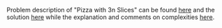 Problem description of "Pizza with 3n Slices" can be found [here](https://leetcode.com/problems/pizza-with-3n-slices/description/) and the solution [here](https://github.com/aurimas13/Solutions-To-Problems/blob/main/LeetCode/Python%20Solutions/Pizza%20with%203n%20Slices/pizza.py) while the explanation and comments on complexities [here](https://leetcode.com/problems/pizza-with-3n-slices/solutions/3307199/python-solution-100/).